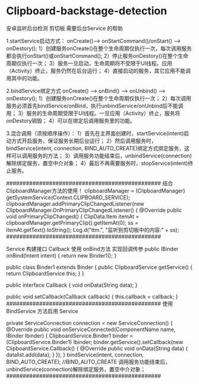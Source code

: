 # Clipboard-backstage-detection
安卓监听后台检测 剪切板 需要后台Service 的帮助

1.startService启动方式：
onCreate()–> onStartCommand()/onStart() —> onDestory();
1）创建服务onCreate()在整个生命周期仅执行一次，每次调用服务都会执行onStart()或onStartCommand();
2）停止服务onDestory()在整个生命周期仅执行一次；
3）服务一旦启动，生命周期将不受限于UI线程。应用（Activity）终止，服务仍然在后台运行；
4）直接启动的服务，其它应用不能调用其中的功能。

2.bindService绑定方式
onCreate() —> onBind() —> onUnbind() –> onDestory();
1）创建服务onCreate()在整个生命周期仅执行一次；
2）每次调用服务必须首先bindService/onBind，执行unbindService/onUnbind后不能调用；
3）服务的生命周期受限于UI线程。一旦应用（Activity）终止，服务将onDestory销毁；
4）可以在绑定后调用服务里的功能。

3.混合调用（须按顺序操作）：
1）首先在主界面创建时，startService(intent)启动方式开启服务，保证服务长期后台运行；
2）然后调用服务时，bindService(intent, connection, BIND_AUTO_CREATE)绑定方式绑定服务，这样可以调用服务的方法；
3）调用服务功能结束后，unbindService(connection)解除绑定服务，置空中介对象；
4）最后不再需要服务时，stopService(intent)终止服务。

###############################################
结合 ClipboardManager方法的使用！
clipboardManager = (ClipboardManager) getSystemService(Context.CLIPBOARD_SERVICE);
        clipboardManager.addPrimaryClipChangedListener(new ClipboardManager.OnPrimaryClipChangedListener() {
            @Override
            public void onPrimaryClipChanged() {
                ClipData.Item itemAt = clipboardManager.getPrimaryClip().getItemAt(0);
                ss = itemAt.getText().toString();
                Log.d("ttm.", "监听到剪切板中的内容:" + ss);
###############################################

Service 构建接口 Callback 使用 onBind方法 实现回调传参
  public IBinder onBind(Intent intent) {
        return new Binder1();
    }

  public class Binder1 extends Binder {
        public ClipboardService getService() {
            return ClipboardService.this;
        }
    }
  
  public interface Callback {
        void onData(String data);
    }

  public void setCallback(Callback callback) {
        this.callback = callback;
    }
###############################################
使用 BindService 方法启用 Service 
	
  private ServiceConnection connection = new ServiceConnection() {
        @Override
        public void onServiceConnected(ComponentName name, IBinder Ibinder) {
            ClipboardService.Binder1 binder = (ClipboardService.Binder1) Ibinder;
            binder.getService().setCallback(new ClipboardService.Callback() {
                @Override
                public void onData(String data) {
                    datalist.add(data);
                }
            });
        }
  bindService(intent, connection, BIND_AUTO_CREATE); //BIND_AUTO_CREATE
 调用服务功能结束后，unbindService(connection)解除绑定服务，置空中介对象；
###############################################
